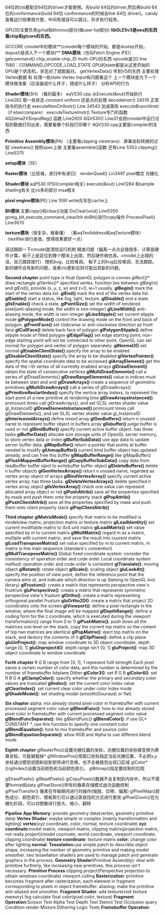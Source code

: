 64位的cts要配合64位的driver才能使用。先build 64位的driver,然后再build 64位的conformance(build 64位 conformance的时候会link 64位 driver)。candy查看运行结果很方便，中间有错误可以跳过，异步执行程序。

GPU3D主要负责gchal和khronos部分(做user hal部分)
**libGLESv3是oes的东西 看chip和glcore的东西。**

GCCORE cmodel中的模块**(cmodel每个模块的开始，都是dostep开始，dopush是进入下一个模块)**
**DMA模块**（也叫Fetch Engine (FE)）
getcommand() chip_enable chip_ID multi-GPU的东西 opcode是2D
line 1580：COMMAND_OPCODE_LOAD_STATE GPU的state都是从这里开始的
GPU是个状态机，状态对了就能画对。
getVertexData() 传到VS的东西  主要处理Vertex数据 和 处理一些state Vertex Input有问题看这个
上一个模块是为下一个模块做准备（应该画成什么样子，错成什么样子）
分析API的行为

**Shader模块**(SH) （看的最多）
aqVS30.cpp 从Execute(&out)开始执行 Line262 取一些状态 constant uniform 还是点的处理
decodeInstr() 24519
正常指令的执行走 executeNonCtrlInstr() Line 24543 加减乘除
executeBranchInstr （if else/compare）
executeTextureInstr() Texture专门的函数AQ2dma2VSinputReg() 函数 Line2920
AQVS30() Line37会把cmodel中运行过程的数据打印出来，需要看哪个阶段打印哪个
AQVS30.cpp主要是compiler的东西

**Primitive Assembly模块**(PA)
（主要看clipping viewtrans） 
屏幕坐标转换的过程
viewtrans() 按照spec上做
主要看assemble()函数
还有Line 5353
clipping() Line5375

**setup模块**（SE）

**Raster模块**（比较难，递归中有递归）
renderQuad() Lin3497
pixel概念 光栅化

**Shader模块**
aqPS30 (PS)(compiler相关)
execute(&out) Line1284
和sample shading有关 比vs多的部分
msa相关

**pixel engine模块**(PE)
Line 1091 write先写在cache上

**Blt模块**
主要copy()和clear()功能
DoClear(void) Line5350
gcreg_blt_execute_command_clear/blt
doBlt()进行copy操作 ProcessPixel() Line3670

**texture模块**（很复杂，难看懂）
（看aqTexAddress和aqTexture模块）
（textfiler进行差值，使得效果更好一点）

调试跟踪一下cmodel就清除运行机制
精度问题（偏离一点点会错很多，计算是硬件计算。板子上是定位到哪个模块上出错，然后硬件做仿真。cmodel上出错的话，自己跟踪就行）
随机bug，比较难调。
板子上的bug比较难调，无法跟踪。
新的硬件会有新的问题，或者cts更新后则可能出现新的问题。

**Second chapter**
point type is float
OpenGL polygon is convex
**glRect*()** draw rectangle
**glVertex*()** specified vertex, function lies between glBegin() and glEnd(), provide (x, y, z, w) and z=0, w=1 usually.
**glBegin()** mark the start of the vertex data list.
**glEnd()** mark the end of the vertex data list.
**glEnable()** start a status, like fog, light, texture.
**glDisable()** end a state.
**glIsEnable()** check a state.
**glPointSize()** set the width of rendered pixel(anti-aliasing mode, the width is non-integer)
**glLineWidth()** anti-aliasing mode, the width is non-integer
**glLineStipple()**  set current stipple mode
**glPolygonMode()** control the drawing mode on the front and back of polygon.
**glFrontFace()** set clokcwise or anti-clockwise direction as front face
**glCullFace()** delete back face of polygon
**glPolygonStipple()** define stipple mode of filled polygon
**glEdgeFlag()** set edge starting point, non-edge starting point will not be connected to other point.
OpenGL can set normal for polygon and vertex of polygon seperately.
**glNormal3()** set normal
**glEnableClientState()** specify the array to be enabled
**glDisableClientState()** specify the array to be disabled
**glVertexPointer()** specify the spatial coordinate data to be accessed
**glArrayElement()** get the data of the i-th vertex of all currently enabled arrays
**glDrawElement()** obtain the state of consecutive vertices
**glMultiDrawElements()** call a series of glDrawElements()
**glDrawRangeElements()** value in indices must lie between start and end
**glDrawArrays()**  create a sequence of geometric primitives
**glMultiDrawArrays()** call a series of glDrawArrays()
**glPrimitiveRestartIndex()** specify the vertice array indexs, to represent the start point of a new primitive at rendering 											time
**glDrawArraysInstanced()**  primcount times call glDrawArrays(), and set GLSL vertex shader value gl_InstanceID
**glDrawElementsInstanced()** primcount times call glDrawElements(), and set GLSL vertex shader value gl_InstanceID
**glInterleavedArrays()** define mixed array
**glGenBuffers()** return n unused name to represent buffer object in buffers array
**glIsbuffer()** judge buffer is used or not
**glBindBuffer()** specify current active buffer object. has three tasks
**glBufferData()** allocate size storage units of OpenGL server memory, to store vertex data or index
**glBufferSubData()** use app data to update server buffer data.
**glMapBuffer()** return a pointer that points at buffer needed to modify
**glUnmapBuffer()** current bind buffer object has updated already, and can free this buffer
**glMapBufferRange()**  like glMapBuffer()
**glFlushMappedBufferRange()** 
**glCopyBufferSubData()** copy data from readbuffer buffer oject to writebuffer buffer object
**glDeleteBuffers()** delete n buffer objects
**glGenVertexArrays()** return n unused name, regarded as vertex array object of arrays
**glBindVertexArray()** specify current active vertex array, has three tasks.
**glDeleteVertexArrays()** delete specified n  vertex array object
**glIsVertexArray()** check one value can represent allocated array object or not
**glPushAttrib()** save all the properties specified by mask and push them onto the property stack
**glPopAttrib()** 
**glPushClientAttrib()** save all the properties specified by mask and push them onto client property stack
**glPopClientAttrib()**

**Third chapter**
**glMatrixMode()** specify that matrix to be modified is modelview matrix, projection matrix or texture matrix
**glLoadIdentity()** set current modifiable matrix to 4x4 unit matrix
**glLoadMatrix()** set value specified by m to current matrix
**glMultMatrix()** regard m as a matrix, multiple with current matrix, and save the result into cuurent matrix
**glLoadTransposeMatrix()** set value specified by m to current matrix, m matrix is line main sequence (standard c convention)
**glMultTransposeMatrix()**
Global fixed coordinate system: consider the consistency of operation order and code order
Local coordinate system method: operation order and code order is consistent
**glTranslate()**: moving object
**glRotate()**: rotate object
**glScale()**: scaling object
**gluLookAt()**: specify the position of view point, define the reference point that the camera aims at, and indicate which direction is up (belong to OpenGL tool library)
**glFrustum()**: create a matrix that represents perspective view's frustrum
**gluPerspective()**: create a matrix that represents symmetric perspective view's frustum
**glOrtho()**: create a matrix representing orthogonal parallel frustum
**gluOrtho2D()**: create a matrix that project 2D coordinates onto the screen
**glViewport()**: define a pixel rectangle in the window, where the final image will be mapped
**glDepthRange()**: define a coding form for the z coordinate, which is executed during the viewport transformation(z range from 0 to 1)
**glPushMatrix()**: push down all the matrices one level on the stack, copy the current top matrix so the content of top two matrices are identical
**glPopMatrix()**: eject top matrix on the stack, and destory the contents of it
**glClipPlane()**: define a clip plane
**gluUnProject()**: map window coordinate to 3D object coordinate, depth range [0, 1]
**gluUnproject4()**: depth range isn't [0, 1]
**gluProject()**: map 3D object coordinate to window coordinate

**Forth chapter**
R G B range from [0, 1], 1 represent fulll strength
Each pixel saves a certain number of color data, and this number is determined by the number of framebuffer bitplane
Dither
**glColor3()**: set R G B
**glColor4()**: set R B G A
**glClampColor()**: specify whether the primary and secondary color values are truncated
**glIndex()**: set the current color index value
**glClearIndex()**: set current clear color under color index mode
**glShadeModel()**: set shading model (smooth(Gouraud) or flat)

**Six chapter**
alpha: mix already stored pixel color in framebuffer with current processed segment color value
**glBlendFunc()**: how to mix already stored pixel color in framebuffer with current processed segment color value
**glBlendFuncSeparate()**: like glBlendFunc()
**glBlendColor()**: if use GL* CONSTANT *, use this function to specify one constant color
**glBlendEquation()**: how to mix framebuffer and source color
**glBlendEquationSeparate()**: allow RGB and Alpha to use different blend mode



**Eighth chapter**
glRasterPos()设置光栅位置的坐标，光栅位置的坐标被变换为屏幕坐标，可能被裁掉*
glWindowPos()用窗口坐标指定当前光栅位置，不必把x,y坐标通过模型视图和投影矩阵进行变换，也不会被裁剪出视口区域
glColor*()/glIndex()设置当前颜色和当前颜色索引。
glBitmap()指定要绘制的位图

glDrawPixels()
glReadPixels()
glCopyPixels()数据不会复制到内存中，所以不需要format和data
glPixelStore()所有的像素存储模式由次函数控制
glPixelTransfer() 像素在传输期间进行的操作(缩放、位移、偏离)
glPixelMap()颜色成分、颜色索引、模板索引可以通过表查找的方式进行更改
glPixelZoom()在光栅化阶段，可以对图像进行放大、缩小、翻转







**Pipeline**
**App Memory**: provide geometry data(vertex, geometry primitive data)
**Vertex Shader**: maybe simple or complex (mainly transformation and lighting)
						**vertex**(xyz coordinate, color, normal, texture coordinate)
						**xyz coordinate**:model matrix, viewport matrix, clipping matrix(projection matrix, not really project)(model 													coorinate, world coordinate, viewport coordinate, clipping coordinate)
						**texture coordinate**: texture matrix
						**color**: change color after lighting
						**normal**: 
**Tesselation**:use simple patch to describle object shape, increasing the number of geometry primitive and making model 					smoother. two tessellation shaders are used to manage patch and generate graphics in the process.
**Geometry Shader**(Primitive Assembly): deal with primitive furtherly, like increasing new primitives. this process isn't 
																necessary.
**Primitive Process**:clipping project(Perspective projection to obtain windows coordinate) viewport culling
**Rasterization**: primitive becomes fragment after rasterization, each element in fragment corresponding to pixels in
						object framebuffer.
						aliasing: make the primitive anti-aliased and smoother.
**Fragment Shader**: add texture(visit texture memory)
								fog
								calculate final color(pixel color, texture)
**Fragment Operation**:Scissor Test
									Alpha Test
									Depth Test
									Stencil Test
									Occlusion query
									Condition render
									Mixture Dithering Logic Tests
**Framebuffer Operation**:													

​			

​												

​						